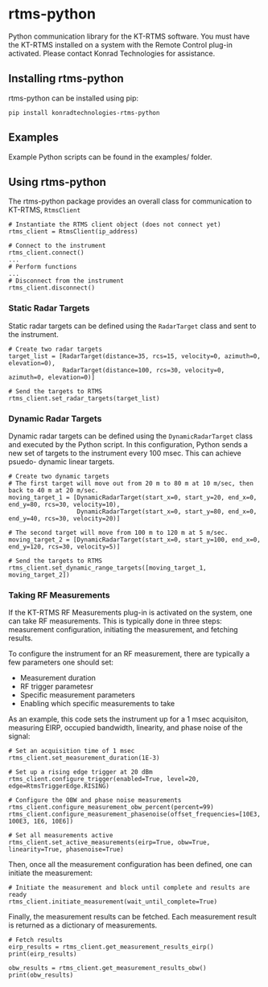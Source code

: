 # rtms-python
Python communication library for the KT-RTMS software.  You must have the KT-RTMS installed on a system with the 
Remote Control plug-in activated.  Please contact Konrad Technologies for assistance.

## Installing rtms-python
rtms-python can be installed using pip:

`pip install konradtechnologies-rtms-python`

## Examples
Example Python scripts can be found in the examples/ folder.

## Using rtms-python
The rtms-python package provides an overall class for communication to KT-RTMS, `RtmsClient`

    # Instantiate the RTMS client object (does not connect yet)
    rtms_client = RtmsClient(ip_address)

    # Connect to the instrument
    rtms_client.connect()
    ...
    # Perform functions
    ...
    # Disconnect from the instrument
    rtms_client.disconnect()

### Static Radar Targets
Static radar targets can be defined using the `RadarTarget` class and sent to the instrument.

    # Create two radar targets
    target_list = [RadarTarget(distance=35, rcs=15, velocity=0, azimuth=0, elevation=0),
                   RadarTarget(distance=100, rcs=30, velocity=0, azimuth=0, elevation=0)]

    # Send the targets to RTMS
    rtms_client.set_radar_targets(target_list)

### Dynamic Radar Targets
Dynamic radar targets can be defined using the `DynamicRadarTarget` class and executed by the Python script.
In this configuration, Python sends a new set of targets to the instrument every 100 msec.  This can achieve psuedo-
dynamic linear targets.

    # Create two dynamic targets
    # The first target will move out from 20 m to 80 m at 10 m/sec, then back to 40 m at 20 m/sec.
    moving_target_1 = [DynamicRadarTarget(start_x=0, start_y=20, end_x=0, end_y=80, rcs=30, velocity=10),
                       DynamicRadarTarget(start_x=0, start_y=80, end_x=0, end_y=40, rcs=30, velocity=20)]

    # The second target will move from 100 m to 120 m at 5 m/sec.
    moving_target_2 = [DynamicRadarTarget(start_x=0, start_y=100, end_x=0, end_y=120, rcs=30, velocity=5)]

    # Send the targets to RTMS
    rtms_client.set_dynamic_range_targets([moving_target_1, moving_target_2])


### Taking RF Measurements
If the KT-RTMS RF Measurements plug-in is activated on the system, one can take RF measurements.  This is typically
done in three steps: measurement configuration, initiating the measurement, and fetching results.

To configure the instrument for an RF measurement, there are typically a few parameters one should set:
* Measurement duration
* RF trigger parametesr
* Specific measurement parameters
* Enabling which specific measurements to take

As an example, this code sets the instrument up for a 1 msec acquisiton, measuring EIRP, occupied bandwidth, linearity,
and phase noise of the signal:

    # Set an acquisition time of 1 msec
    rtms_client.set_measurement_duration(1E-3)

    # Set up a rising edge trigger at 20 dBm
    rtms_client.configure_trigger(enabled=True, level=20, edge=RtmsTriggerEdge.RISING)

    # Configure the OBW and phase noise measurements
    rtms_client.configure_measurement_obw_percent(percent=99)
    rtms_client.configure_measurement_phasenoise(offset_frequencies=[10E3, 100E3, 1E6, 10E6])

    # Set all measurements active
    rtms_client.set_active_measurements(eirp=True, obw=True, linearity=True, phasenoise=True)

Then, once all the measurement configuration has been defined, one can initiate the measurement:

    # Initiate the measurement and block until complete and results are ready
    rtms_client.initiate_measurement(wait_until_complete=True)

Finally, the measurement results can be fetched.  Each measurement result is returned as a dictionary of measurements.

    # Fetch results
    eirp_results = rtms_client.get_measurement_results_eirp()
    print(eirp_results)

    obw_results = rtms_client.get_measurement_results_obw()
    print(obw_results)
